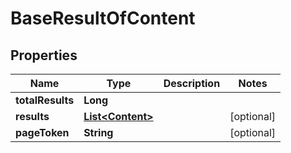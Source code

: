 
# BaseResultOfContent

## Properties
Name | Type | Description | Notes
------------ | ------------- | ------------- | -------------
**totalResults** | **Long** |  | 
**results** | [**List&lt;Content&gt;**](Content.md) |  |  [optional]
**pageToken** | **String** |  |  [optional]



